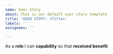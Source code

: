 ```yaml
---
name: User Story
about: This is our default user story template
title: 'USER STOTY: <Title>'
labels: ''
assignees: ''

---
```


As a **role** I can **capability** so that **received benefit**
